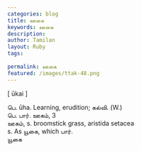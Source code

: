 ```yaml
---
categories: blog
title: ஊகை
keywords: ஊகை
description: 
author: Tamilan
layout: Ruby
tags: 
 
permalink: ஊகை
featured: /images/ttak-48.png
---
```

  
[ ūkai ]  
  
பெ. ūha. Learning, erudition; கல்வி. (W.)  
பெ. பார். ஊகம், 3  
ஊகம், s. broomstick grass, aristida setacea  
s. As யூகை, which பார்.   
யூகை